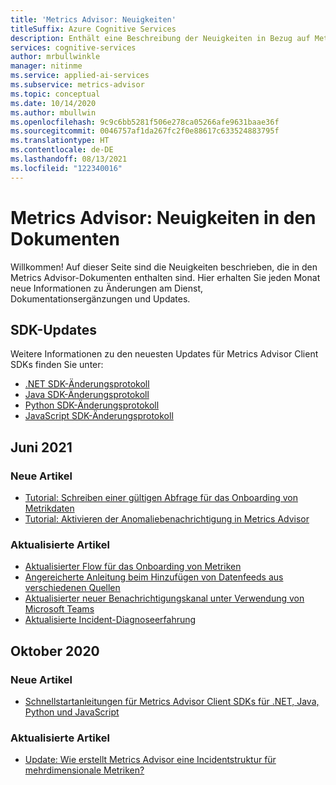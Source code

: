```yaml
---
title: 'Metrics Advisor: Neuigkeiten'
titleSuffix: Azure Cognitive Services
description: Enthält eine Beschreibung der Neuigkeiten in Bezug auf Metrics Advisor.
services: cognitive-services
author: mrbullwinkle
manager: nitinme
ms.service: applied-ai-services
ms.subservice: metrics-advisor
ms.topic: conceptual
ms.date: 10/14/2020
ms.author: mbullwin
ms.openlocfilehash: 9c9c6bb5281f506e278ca05266afe9631baae36f
ms.sourcegitcommit: 0046757af1da267fc2f0e88617c633524883795f
ms.translationtype: HT
ms.contentlocale: de-DE
ms.lasthandoff: 08/13/2021
ms.locfileid: "122340016"
---
```

# <a name="metrics-advisor-whats-new-in-the-docs"></a>Metrics Advisor: Neuigkeiten in den Dokumenten

Willkommen! Auf dieser Seite sind die Neuigkeiten beschrieben, die in den Metrics Advisor-Dokumenten enthalten sind. Hier erhalten Sie jeden Monat neue Informationen zu Änderungen am Dienst, Dokumentationsergänzungen und Updates.

## <a name="sdk-updates"></a>SDK-Updates

Weitere Informationen zu den neuesten Updates für Metrics Advisor Client SDKs finden Sie unter: 

* [.NET SDK-Änderungsprotokoll](https://github.com/Azure/azure-sdk-for-net/blob/master/sdk/metricsadvisor/Azure.AI.MetricsAdvisor/CHANGELOG.md)
* [Java SDK-Änderungsprotokoll](https://github.com/Azure/azure-sdk-for-java/blob/master/sdk/metricsadvisor/azure-ai-metricsadvisor/CHANGELOG.md)
* [Python SDK-Änderungsprotokoll](https://github.com/Azure/azure-sdk-for-python/blob/master/sdk/metricsadvisor/azure-ai-metricsadvisor/CHANGELOG.md)
* [JavaScript SDK-Änderungsprotokoll](https://github.com/Azure/azure-sdk-for-js/blob/master/sdk/metricsadvisor/ai-metrics-advisor/CHANGELOG.md)

## <a name="june-2021"></a>Juni 2021

### <a name="new-articles"></a>Neue Artikel

* [Tutorial: Schreiben einer gültigen Abfrage für das Onboarding von Metrikdaten](tutorials/write-a-valid-query.md)
* [Tutorial: Aktivieren der Anomaliebenachrichtigung in Metrics Advisor](tutorials/enable-anomaly-notification.md)

### <a name="updated-articles"></a>Aktualisierte Artikel

* [Aktualisierter Flow für das Onboarding von Metriken](how-tos/onboard-your-data.md)
* [Angereicherte Anleitung beim Hinzufügen von Datenfeeds aus verschiedenen Quellen](data-feeds-from-different-sources.md)
* [Aktualisierter neuer Benachrichtigungskanal unter Verwendung von Microsoft Teams](how-tos/alerts.md#teams-hook)
* [Aktualisierte Incident-Diagnoseerfahrung](how-tos/diagnose-an-incident.md)

## <a name="october-2020"></a>Oktober 2020

### <a name="new-articles"></a>Neue Artikel

* [Schnellstartanleitungen für Metrics Advisor Client SDKs für .NET, Java, Python und JavaScript](quickstarts/rest-api-and-client-library.md)

### <a name="updated-articles"></a>Aktualisierte Artikel

* [Update: Wie erstellt Metrics Advisor eine Incidentstruktur für mehrdimensionale Metriken?](/azure/applied-ai-services/metrics-advisor/faq#how-does-metric-advisor-build-a-diagnostic-tree-for-multi-dimensional-metrics)